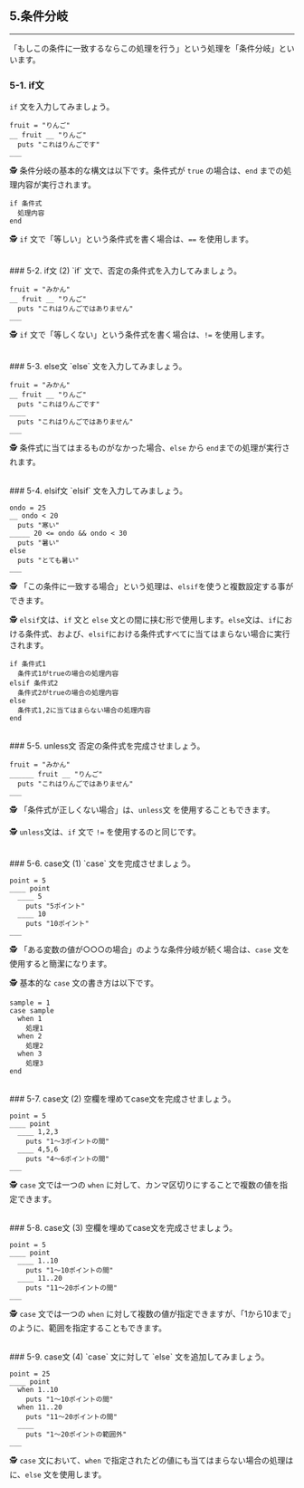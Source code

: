 ## 5.条件分岐

-----
「もしこの条件に一致するならこの処理を行う」という処理を「条件分岐」といいます。


### 5-1. if文
`if` 文を入力してみましょう。

```
fruit = "りんご"
__ fruit __ "りんご"
  puts "これはりんごです"
___
```

🕵 条件分岐の基本的な構文は以下です。条件式が `true` の場合は、`end` までの処理内容が実行されます。

```
if 条件式
  処理内容
end
```

🕵 `if` 文で「等しい」という条件式を書く場合は、`==` を使用します。


<br />
### 5-2. if文 (2)
`if` 文で、否定の条件式を入力してみましょう。

```
fruit = "みかん"
__ fruit __ "りんご"
  puts "これはりんごではありません"
___
```

🕵 `if` 文で「等しくない」という条件式を書く場合は、`!=` を使用します。


<br />
### 5-3. else文
`else` 文を入力してみましょう。

```
fruit = "みかん"
__ fruit __ "りんご"
  puts "これはりんごです"
____
  puts "これはりんごではありません"
___
```

🕵 条件式に当てはまるものがなかった場合、`else` から `end`までの処理が実行されます。


<br />
### 5-4. elsif文
`elsif` 文を入力してみましょう。

```
ondo = 25
__ ondo < 20
  puts "寒い"
_____ 20 <= ondo && ondo < 30
  puts "暑い"
else
  puts "とても暑い"
___
```

🕵 「この条件に一致する場合」という処理は、`elsif`を使うと複数設定する事ができます。

🕵 `elsif`文は、`if` 文と `else` 文との間に挟む形で使用します。`else`文は、`if`における条件式、および、`elsif`における条件式すべてに当てはまらない場合に実行されます。

```
if 条件式1
  条件式1がtrueの場合の処理内容
elsif 条件式2
  条件式2がtrueの場合の処理内容
else
  条件式1,2に当てはまらない場合の処理内容
end
```


<br />
### 5-5. unless文
否定の条件式を完成させましょう。

```
fruit = "みかん"
______ fruit __ "りんご"
  puts "これはりんごではありません"
___
```

🕵 「条件式が正しくない場合」は、`unless`文 を使用することもできます。

🕵 `unless`文は、`if` 文で `!=` を使用するのと同じです。


<br />
### 5-6. case文 (1)
`case` 文を完成させましょう。

```
point = 5
____ point
  ____ 5
    puts "5ポイント"  
  ____ 10
    puts "10ポイント"
___
```

🕵 「ある変数の値が○○○の場合」のような条件分岐が続く場合は、`case` 文を使用すると簡潔になります。

🕵 基本的な `case` 文の書き方は以下です。

```
sample = 1
case sample
  when 1
    処理1
  when 2
    処理2
  when 3
    処理3
end
```

<br />
### 5-7. case文 (2)
空欄を埋めてcase文を完成させましょう。

```
point = 5
____ point
  ____ 1,2,3
    puts "1〜3ポイントの間"  
  ____ 4,5,6
    puts "4〜6ポイントの間"
___
```

🕵 `case` 文では一つの `when` に対して、カンマ区切りにすることで複数の値を指定できます。


<br />
### 5-8. case文 (3)
空欄を埋めてcase文を完成させましょう。


```
point = 5
____ point
  ____ 1..10
    puts "1〜10ポイントの間"  
  ____ 11..20
    puts "11〜20ポイントの間"
___
```

🕵 `case` 文では一つの `when` に対して複数の値が指定できますが、「1から10まで」のように、範囲を指定することもできます。


<br />
### 5-9. case文 (4)
`case` 文に対して `else` 文を追加してみましょう。

```
point = 25
____ point
  when 1..10
    puts "1〜10ポイントの間"  
  when 11..20
    puts "11〜20ポイントの間"
  ____
    puts "1〜20ポイントの範囲外"
___

```

🕵 `case` 文において、`when` で指定されたどの値にも当てはまらない場合の処理はに、`else` 文を使用します。

